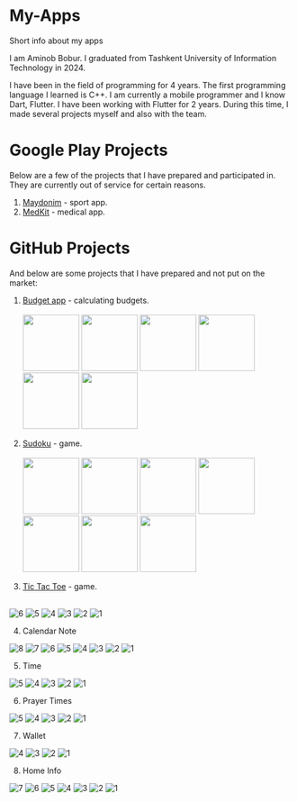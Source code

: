 # My-Apps
Short info about my apps

I am Aminob Bobur. I graduated from Tashkent University of Information Technology in 2024.

I have been in the field of programming for 4 years. The first programming language I learned is C++. I am currently a mobile programmer and I know Dart, Flutter. I have been working with Flutter for 2 years. During this time, I made several projects myself and also with the team.

# Google Play Projects

Below are a few of the projects that I have prepared and participated in. They are currently out of service for certain reasons.

1. [Maydonim](https://play.google.com/store/apps/details?id=uz.maydon.app) - sport app.
2. [MedKit](https://play.google.com/store/apps/details?id=com.medkit.patient) - medical app.

# GitHub Projects

And below are some projects that I have prepared and not put on the market:

1. [Budget app](https://github.com/AminovBobur/My-Apps/blob/cab260f6429bff5180e2d8b93b4b41ca75e8c3bb/1.%20Budget.apk) - calculating budgets. <br/><br/>
   <img src="https://github.com/AminovBobur/My-Apps/assets/113689058/de91d8a4-ef2e-49e5-84a9-952179dc5416" width=100 />
   <img src="https://github.com/AminovBobur/My-Apps/assets/113689058/192b7149-ca7a-4e76-a72a-4f73755e16ff" width=100 />
   <img src="https://github.com/AminovBobur/My-Apps/assets/113689058/81a83130-af2e-4b13-875a-3e41ffcb1385" width=100 />
   <img src="https://github.com/AminovBobur/My-Apps/assets/113689058/d4e4974b-6de7-48b4-b926-c196df6711d2" width=100 />
   <img src="https://github.com/AminovBobur/My-Apps/assets/113689058/4b836d70-ef86-4801-9a84-017b7dcadedf" width=100 />
   <img src="https://github.com/AminovBobur/My-Apps/assets/113689058/b5dc3147-04ff-4934-bb3b-6f14256542d9" width=100 />

2. [Sudoku](https://github.com/AminovBobur/My-Apps/blob/5be18dc22517a27e47018bdca6a03dab046e8180/2.%20Sudoku.apk) - game. <br/><br/>
   <img src="https://github.com/AminovBobur/My-Apps/assets/113689058/7695a733-bc1a-423f-924a-64bd91741682" width=100 />
   <img src="https://github.com/AminovBobur/My-Apps/assets/113689058/418c9cc0-f2e8-41d9-8bbf-82685b3b7212" width=100 />
   <img src="https://github.com/AminovBobur/My-Apps/assets/113689058/5fa1f3e1-6a19-4b34-a6d9-af939d5b0ae1" width=100 />
   <img src="https://github.com/AminovBobur/My-Apps/assets/113689058/0bf3e65d-d3b9-4d54-94a4-c80808779672" width=100 />
   <img src="https://github.com/AminovBobur/My-Apps/assets/113689058/86d4894d-0c06-45cb-b085-8a9e899703f2" width=100 />
   <img src="https://github.com/AminovBobur/My-Apps/assets/113689058/6b203910-8490-4009-83d7-17425deb400f" width=100 />
   <img src="" width=100 />

3. [Tic Tac Toe](https://github.com/AminovBobur/My-Apps/blob/01f9351e6bf79eafcb36a4fd095b6f4cf40bdafe/3.%20Tic%20tac%20toe.apk) - game. <br/><br/>

![6](https://github.com/AminovBobur/My-Apps/assets/113689058/fc3eed0a-2bd5-4a09-9f19-139a7ad4c97a)
![5](https://github.com/AminovBobur/My-Apps/assets/113689058/9b5248bf-23ea-4b7b-972c-85f21bd8eb37)
![4](https://github.com/AminovBobur/My-Apps/assets/113689058/88bf6292-11bf-431c-a055-e15c97a2e784)
![3](https://github.com/AminovBobur/My-Apps/assets/113689058/1e94604a-0957-437b-8da6-c8cf67ac69a8)
![2](https://github.com/AminovBobur/My-Apps/assets/113689058/6d2df090-c05a-46ff-b453-fd5ee1bd4c9c)
![1](https://github.com/AminovBobur/My-Apps/assets/113689058/0a4bcbb3-d938-4f62-b230-f81b721bbbcb)

4. Calendar Note

![8](https://github.com/AminovBobur/My-Apps/assets/113689058/a603bacd-a64e-412e-a803-46ec3fc9a036)
![7](https://github.com/AminovBobur/My-Apps/assets/113689058/a4350780-0bb7-413d-bacf-2d4b5b759a5d)
![6](https://github.com/AminovBobur/My-Apps/assets/113689058/02128832-1807-4b9e-bc6f-6fdb82ec92f5)
![5](https://github.com/AminovBobur/My-Apps/assets/113689058/e5025695-86f5-46a9-9a6c-07704a8f58e4)
![4](https://github.com/AminovBobur/My-Apps/assets/113689058/9315fe2a-bc5d-49e2-b29f-541beb66304a)
![3](https://github.com/AminovBobur/My-Apps/assets/113689058/c3229a35-5bf2-4850-a9b3-1efa95ca9b7a)
![2](https://github.com/AminovBobur/My-Apps/assets/113689058/f64f0d35-4990-48ae-86f0-1236fd3ac476)
![1](https://github.com/AminovBobur/My-Apps/assets/113689058/32424a9e-ffb0-4dd3-b896-f79d8628f82e)

5. Time

![5](https://github.com/AminovBobur/My-Apps/assets/113689058/39353625-44c7-47ad-b03c-a382a63c13a2)
![4](https://github.com/AminovBobur/My-Apps/assets/113689058/d99b7cbf-084a-479f-994c-c9840aedf1ce)
![3](https://github.com/AminovBobur/My-Apps/assets/113689058/962ddc80-00d3-411a-b4df-b2233da6c0fd)
![2](https://github.com/AminovBobur/My-Apps/assets/113689058/5cf3ee0c-1f29-45b4-9f9d-8138d78ac936)
![1](https://github.com/AminovBobur/My-Apps/assets/113689058/8b450cee-db43-4b67-a154-69d3bd69e9ed)

6. Prayer Times

![5](https://github.com/AminovBobur/My-Apps/assets/113689058/d9065a18-6eb0-4299-995a-c32867c90451)
![4](https://github.com/AminovBobur/My-Apps/assets/113689058/276e29d6-82e8-46ba-a526-043a136e6c78)
![3](https://github.com/AminovBobur/My-Apps/assets/113689058/b08f7134-a4db-48fe-8dde-07e1287a845c)
![2](https://github.com/AminovBobur/My-Apps/assets/113689058/767a9d82-e621-4b8e-a207-a9cb573bc281)
![1](https://github.com/AminovBobur/My-Apps/assets/113689058/de1ec5f3-6592-491c-b0fa-35346a96c848)

7. Wallet

![4](https://github.com/AminovBobur/My-Apps/assets/113689058/008e1ba9-4f81-4623-9a7e-a5b6dd3b154f)
![3](https://github.com/AminovBobur/My-Apps/assets/113689058/221f6f82-8d1a-47c0-80bc-0cad73588016)
![2](https://github.com/AminovBobur/My-Apps/assets/113689058/1c7bbf2c-0625-4000-abbe-0cc69615768f)
![1](https://github.com/AminovBobur/My-Apps/assets/113689058/e4f16396-005f-4f90-964b-8c277ef887d8)

8. Home Info

![7](https://github.com/AminovBobur/My-Apps/assets/113689058/00eac478-df40-4523-985b-432417e70a20)
![6](https://github.com/AminovBobur/My-Apps/assets/113689058/6c94fda4-2605-4701-afd3-4ff9460b35f5)
![5](https://github.com/AminovBobur/My-Apps/assets/113689058/56d43a3c-97c5-4ac0-a17a-9413b370a174)
![4](https://github.com/AminovBobur/My-Apps/assets/113689058/dfaeb2de-f09a-41fc-9fc9-1d0f73e60fed)
![3](https://github.com/AminovBobur/My-Apps/assets/113689058/52f13902-3b81-4c50-9939-b04aa2aac429)
![2](https://github.com/AminovBobur/My-Apps/assets/113689058/a3a60fef-993d-49d5-9cc0-20a783741c18)
![1](https://github.com/AminovBobur/My-Apps/assets/113689058/df779d1d-1fe2-4edf-a188-82c495adc313)




